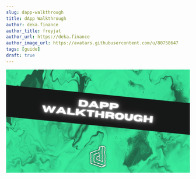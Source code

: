 ```yaml
---
slug: dapp-walkthrough
title: dApp Walkthrough
author: deka.finance
author_title: freyjat
author_url: https://deka.finance
author_image_url: https://avatars.githubusercontent.com/u/80758647
tags: [guide]
draft: true
---
```

![Blog Banner](./assets/app-walkthrough.png)
